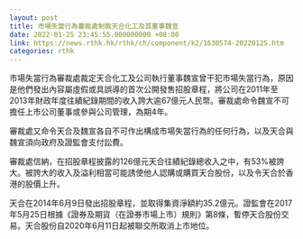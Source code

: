 ```yaml
---
layout: post
title: 市場失當行為審裁處制裁天合化工及其董事魏宣
date: 2022-01-25 23:45:55.000000000 +08:00
link: https://news.rthk.hk/rthk/ch/component/k2/1630574-20220125.htm
categories: rthk
---
```


市場失當行為審裁處裁定天合化工及公司執行董事魏宣曾干犯市場失當行為，原因是他們發出內容屬虛假或具誤導的首次公開發售招股章程，將公司在2011年至2013年財政年度往績紀錄期間的收入誇大逾67億元人民幣。審裁處命令魏宣不可擔任上市公司董事或參與公司管理，為期4年。

審裁處又命令天合及魏宣各自不可作出構成市場失當行為的任何行為，以及天合與魏宣須向政府及證監會支付訟費。

審裁處信納，在招股章程披露的126億元天合往績紀錄總收入之中，有53%被誇大。被誇大的收入及溢利相當可能誘使他人認購或購買天合股份，以及令天合於香港的股價上升。

天合在2014年6月9日發出招股章程，並取得集資淨額約35.2億元。證監會在2017年5月25日根據《證券及期貨（在證券市場上市）規則》第8條，暫停天合股份交易。天合股份自2020年6月11日起被聯交所取消上市地位。
